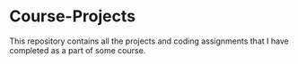# Course-Projects
This repository contains all the projects and coding assignments that I have completed as a part of some course.
